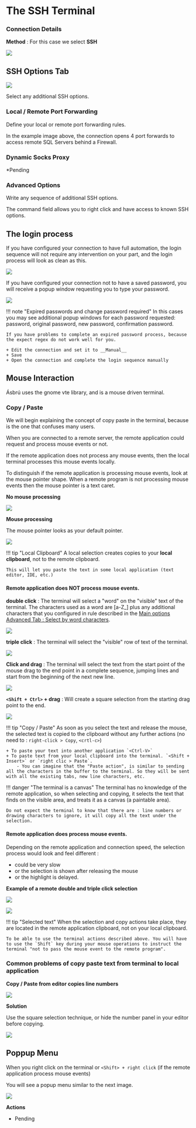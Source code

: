 # The SSH Terminal

### Connection Details

__Method__ : For this case we select __SSH__

![](images/ssh1.png)


## SSH Options Tab

![](images/ssh6.png)

Select any additional SSH options.

### Local / Remote Port Forwarding

Define your local or remote port forwarding rules.

In the example image above, the connection opens 4 port forwards to access remote SQL Servers behind a Firewall.

### Dynamic Socks Proxy

*Pending

### Advanced Options

Write any sequence of additional SSH options.

The command field allows you to right click and have access to known SSH options.


## The login process

If you have configured your connection to have full automation, the login sequence will not require any intervention on your part, and the login process will look as clean as this.

![](images/ssht1.png)

If you have configured your connection not to have a saved password, you will receive a popup window requesting you to type your password.

![](images/ssht2.png)


!!! note "Expired passwords and change password required"
    In this cases you may see additional popup windows for each password requested: password, original password, new password, confirmation password.

    If you have problems to complete an expired password process, because the expect regex do not work well for you.

    + Edit the connection and set it to __Manual__
    + Save
    + Open the connection and complete the login sequence manually

## Mouse Interaction

Ásbrú uses the gnome vte library, and is a mouse driven terminal.

### Copy / Paste

We will begin explaining the concept of copy paste in the terminal, because is the one that confuses many users.

When you are connected to a remote server, the remote application could request and process mouse events or not.

If the remote application does not process any mouse events, then the local terminal processes this mouse events locally.

To distinguish if the remote application is processing mouse events, look at the mouse pointer shape. When a remote program is not processing mouse events then the mouse pointer is a text caret.

__No mouse processing__

![](images/ssht3.png)

__Mouse processing__

The mouse pointer looks as your default pointer.

![](images/ssht4.png)


!!! tip "Local Clipboard"
    A local selection creates copies to your __local clipboard__, not to the remote clipboard.

    This will let you paste the text in some local application (text editor, IDE, etc.)

#### Remote application does NOT process mouse events.

__double click__ : The terminal will select a "word" on the "visible" text of the terminal. The characters used as a word are [a-Z_] plus any additional characters that you configured in rule described in the [Main options Advanced Tab : Select by word characters](../Preferences/MOAdvanced.md).

![](images/ssht5.png)


__triple click__ : The terminal will select the "visible" row of text of the terminal.

![](images/ssht6.png)


__Click and drag__ : The terminal will select the text from the start point of the mouse drag to the end point in a complete sequence, jumping lines and start from the beginning of the next new line.

![](images/ssht10.png)

__`<Shift + Ctrl>` + drag__ : Will create a square selection from the starting drag point to the end.

![](images/ssht9.png)


!!! tip "Copy / Paste"
    As soon as you select the text and release the mouse, the selected text is copied to the clipboard without any further actions (no need to : `right-click > Copy`, `<crtl-c>`)

    + To paste your text into another application `<Ctrl-V>`
    + To paste text from your local clipboard into the terminal. `<Shift + Insert>` or `right clic > Paste`.
        - You can imagine that the "Paste action", is similar to sending all the characters in the buffer to the terminal. So they will be sent with all the existing tabs, new line characters, etc.

!!! danger "The terminal is a canvas"
    The terminal has no knowledge of the remote application, so when selecting and copying, it selects the text that finds on the visible area, and treats it as a canvas (a paintable area).

    Do not expect the terminal to know that there are : line numbers or drawing characters to ignore, it will copy all the text under the selection.

#### Remote application does process mouse events.

Depending on the remote application and connection speed, the selection process would look and feel different :

+ could be very slow
+ or the selection is shown after releasing the mouse
+ or the highlight is delayed.

__Example of a remote double and triple click selection__

![](images/ssht7.png)

![](images/ssht8.png)


!!! tip "Selected text"
    When the selection and copy actions take place, they are located in the remote application clipboard, not on your local clipboard.

    To be able to use the terminal actions described above. You will have to use the `Shift` key during your mouse operations to instruct the terminal "not to pass the mouse event to the remote program".

### Common problems of copy paste text from terminal to local application

__Copy / Paste from editor copies line numbers__

![](images/ssht11.png)

__Solution__

Use the square selection technique, or hide the number panel in your editor before copying.

![](images/ssht12.png)

## Poppup Menu

When you right click on the terminal or `<Shift> + right click` (if the remote application process mouse events)

You will see a popup menu similar to the next image.

![](images/ssht13.png)

__Actions__

* Pending

